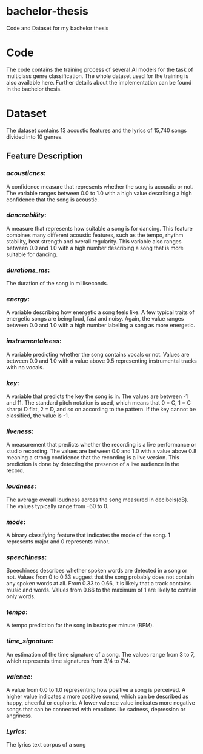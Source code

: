 # bachelor-thesis
Code and Dataset for my bachelor thesis

# Code
The code contains the training process of several AI models for the task of multiclass genre classification. The whole dataset used for the training is also available here. Further details about the implementation can be found in the bachelor thesis.


# Dataset

The dataset contains 13 acoustic features and the lyrics of 15,740 songs divided into 10 genres.


## Feature Description

### *acousticnes*: 
A confidence measure that represents whether the song is acoustic or not. The variable ranges between 0.0 to 1.0 with a high value describing a high confidence that the song is acoustic.

### *danceability*: 
A measure that represents how suitable a song is for dancing. This feature combines many different acoustic features, such as the tempo, rhythm stability, beat strength and overall regularity. This variable also ranges between 0.0 and 1.0 with a high number describing a song that is more suitable for dancing.

### *durations_ms*: 
The duration of the song in milliseconds.


### *energy*:
A variable describing how energetic a song feels like. A few typical traits of energetic songs are being loud, fast and noisy. Again, the value ranges between 0.0 and 1.0 with a high number labelling a song as more energetic.



### *instrumentalness*:
A variable predicting whether the song contains vocals or not. Values are between 0.0 and 1.0 with a value above 0.5 representing instrumental tracks with no vocals.

### *key*:
A variable that predicts the key the song is in. The values are between -1 and 11. The standard pitch notation is used, which means that 0 = C, 1 = C sharp/ D flat, 2 = D, and so on according to the pattern. If the key cannot be classified, the value is -1.

### *liveness*:
A measurement that predicts whether the recording is a live performance or studio recording. The values are between 0.0 and 1.0 with a value above 0.8 meaning a strong confidence that the recording is a live version. This prediction is done by detecting the presence of a live audience in the record.


### *loudness*:
The average overall loudness across the song measured in decibels(dB). The values typically range from -60 to 0.



### *mode*:
A binary classifying feature that indicates the mode of the song. 1 represents major and 0 represents minor. 


### *speechiness*:
Speechiness describes whether spoken words are detected in a song or not. Values from 0 to 0.33 suggest that the song probably does not contain any spoken words at all. From 0.33 to 0.66, it is likely that a track contains music and words. Values from 0.66 to the maximum of 1 are likely to contain only words.


### *tempo*:
A tempo prediction for the song in beats per minute (BPM).


### *time_signature*:
An estimation of the time signature of a song. The values range from 3 to 7, which represents time signatures from 3/4 to 7/4.


### *valence*:
A value from 0.0 to 1.0 representing how positive a song is perceived. A higher value indicates a more positive sound, which can be described as happy, cheerful or euphoric. A lower valence value indicates more negative songs that can be connected with emotions like sadness, depression or angriness. 

### *Lyrics*:
The lyrics text corpus of a song


